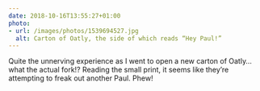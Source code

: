 ```yaml
---
date: 2018-10-16T13:55:27+01:00
photo:
- url: /images/photos/1539694527.jpg
  alt: Carton of Oatly, the side of which reads “Hey Paul!”
---
```

Quite the unnerving experience as I went to open a new carton of Oatly… what the actual fork!? Reading the small print, it seems like they’re attempting to freak out another Paul. Phew!
